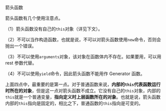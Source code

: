 箭头函数

箭头函数有几个使用注意点。

（1）箭头函数没有自己的`this`对象（详见下文）。

（2）不可以当作构造函数，也就是说，不可以对箭头函数使用`new`命令，否则会抛出一个错误。

（3）不可以使用`arguments`对象，该对象在函数体内不存在。如果要用，可以用 rest 参数代替。

（4）不可以使用`yield`命令，因此箭头函数不能用作 Generator 函数。

上面四点中，最重要的是第一点。对于普通函数来说，**内部的`this`代表函数运行时所在的对象**，但是这一点对箭头函数不成立。它没有自己的`this`对象，内部的`this`就是一个普通变量，**指向定义时上层函数所在的对象**。也就是说，箭头函数内部的`this`指向是固定的，相比之下，普通函数的`this`指向是可变的。

